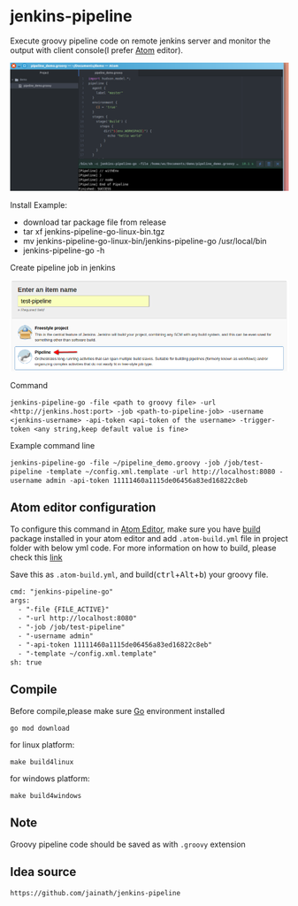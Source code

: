 # jenkins-pipeline

Execute groovy pipeline code on remote jenkins server and monitor the output with client console(I prefer [Atom](https://atom.io/) editor).

![jenkins-pipeline](https://github.com/gitrootid/jenkins-pipeline-go/blob/master/help/atom-preview.png?raw=true)

Install Example:

  *  download tar package file from release
  *  tar xf jenkins-pipeline-go-linux-bin.tgz
  *  mv jenkins-pipeline-go-linux-bin/jenkins-pipeline-go /usr/local/bin
  *  jenkins-pipeline-go -h

Create pipeline job in jenkins

![create-pipeline-job](https://github.com/gitrootid/jenkins-pipeline-go/blob/master/help/pipeline-job.png?raw=true)

Command

    jenkins-pipeline-go -file <path to groovy file> -url <http://jenkins.host:port> -job <path-to-pipeline-job> -username <jenkins-username> -api-token <api-token of the username> -trigger-token <any string,keep default value is fine>

Example command line

    jenkins-pipeline-go -file ~/pipeline_demo.groovy -job /job/test-pipeline -template ~/config.xml.template -url http://localhost:8080 -username admin -api-token 11111460a1115de06456a83ed16822c8eb  

## Atom editor configuration

To configure this command in [Atom Editor](https://atom.io/), make sure you have [build](https://atom.io/packages/build) package installed in your atom editor and add `.atom-build.yml` file in project folder with below yml code. For more information on how to build, please check this [link](https://atom.io/packages/build)

Save this as `.atom-build.yml`, and build(<kbd>ctrl</kbd>+<kbd>Alt</kbd>+<kbd>b</kbd>) your groovy file.

    cmd: "jenkins-pipeline-go"
    args:
      - "-file {FILE_ACTIVE}"
      - "-url http://localhost:8080"
      - "-job /job/test-pipeline"
      - "-username admin"
      - "-api-token 11111460a1115de06456a83ed16822c8eb"
      - "-template ~/config.xml.template"
    sh: true

## Compile

Before compile,please make sure [Go](https://github.com/golang/go) environment installed

    go mod download

for linux platform:

    make build4linux

for windows platform:

    make build4windows

## Note

Groovy pipeline code should be saved as with `.groovy` extension

## Idea source

    https://github.com/jainath/jenkins-pipeline

